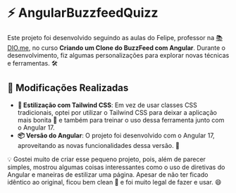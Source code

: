 # ⚡ AngularBuzzfeedQuizz

Este projeto foi desenvolvido seguindo as aulas do Felipe, professor na [📚 DIO.me](https://dio.me), no curso **Criando um Clone do BuzzFeed com Angular**. Durante o desenvolvimento, fiz algumas personalizações para explorar novas técnicas e ferramentas. 🛠️

## 🔧 Modificações Realizadas

- **🎨 Estilização com Tailwind CSS**: Em vez de usar classes CSS tradicionais, optei por utilizar o Tailwind CSS para deixar a aplicação mais bonita 🌟 e também para treinar o uso dessa ferramenta junto com o Angular 17.
- **📦 Versão do Angular**: O projeto foi desenvolvido com o Angular 17, aproveitando as novas funcionalidades dessa versão. 🚀

💡 Gostei muito de criar esse pequeno projeto, pois, além de parecer simples, mostrou algumas coisas interessantes como o uso de diretivas do Angular e maneiras de estilizar uma página. Apesar de não ter ficado idêntico ao original, ficou bem clean 🧼 e foi muito legal de fazer e usar. 😄

